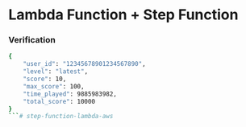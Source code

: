 # Lambda Function + Step Function

### Verification

```bash
{
    "user_id": "12345678901234567890",
    "level": "latest",
    "score": 10,
    "max_score": 100,
    "time_played": 9885983982,
    "total_score": 10000
}
```# step-function-lambda-aws
